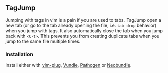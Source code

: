 ## TagJump

Jumping with tags in vim is a pain if you are used to tabs. TagJump open a new tab (or go to the tab already opening the file, i.e. `tab drop` behavior) when you jump with tags. It also automatically close the tab when you jump back with `<C-t>`. This prevents you from creating duplicate tabs when you jump to the same file multiple times.

### Installation

Install either with [vim-plug](https://github.com/junegunn/vim-plug), [Vundle](https://github.com/gmarik/vundle), [Pathogen](https://github.com/tpope/vim-pathogen) or [Neobundle](https://github.com/Shougo/neobundle.vim).
